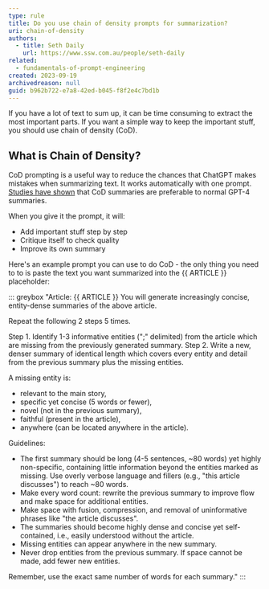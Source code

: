 ```yaml
---
type: rule
title: Do you use chain of density prompts for summarization?
uri: chain-of-density
authors:
  - title: Seth Daily
    url: https://www.ssw.com.au/people/seth-daily
related:
  - fundamentals-of-prompt-engineering
created: 2023-09-19
archivedreason: null
guid: b962b722-e7a8-42ed-b045-f8f2e4c7bd1b
---
```


If you have a lot of text to sum up, it can be time consuming to extract the most important parts. If you want a simple way to keep the important stuff, you should use chain of density (CoD).

<!--endintro-->

## What is Chain of Density?

CoD prompting is a useful way to reduce the chances that ChatGPT makes mistakes when summarizing text. It works automatically with one prompt. [Studies have shown](https://arxiv.org/pdf/2309.04269.pdf) that CoD summaries are preferable to normal GPT-4 summaries.

When you give it the prompt, it will:

- Add important stuff step by step
- Critique itself to check quality
- Improve its own summary

Here's an example prompt you can use to do CoD - the only thing you need to to is paste the text you want summarized into the {{ ARTICLE }} placeholder:

::: greybox
"Article: {{ ARTICLE }}
You will generate increasingly concise, entity-dense summaries of the above article.

Repeat the following 2 steps 5 times.

Step 1. Identify 1-3 informative entities (";" delimited) from the article which are missing from the previously generated summary.
Step 2. Write a new, denser summary of identical length which covers every entity and detail from the previous summary plus the missing entities.

A missing entity is:
- relevant to the main story,
- specific yet concise (5 words or fewer),
- novel (not in the previous summary),
- faithful (present in the article),
- anywhere (can be located anywhere in the article).

Guidelines:

- The first summary should be long (4-5 sentences, ~80 words) yet highly non-specific, containing little information beyond the entities marked as missing. Use overly verbose language and fillers (e.g., "this article discusses") to reach ~80 words.
- Make every word count: rewrite the previous summary to improve flow and make space for additional entities.
- Make space with fusion, compression, and removal of uninformative phrases like "the article discusses".
- The summaries should become highly dense and concise yet self-contained, i.e., easily understood without the article.
- Missing entities can appear anywhere in the new summary.
- Never drop entities from the previous summary. If space cannot be made, add fewer new entities.

Remember, use the exact same number of words for each summary."
:::
